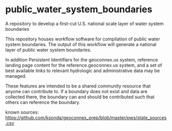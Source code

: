 # public_water_system_boundaries
A repository to develop a first-cut U.S. national scale layer of water system boundaries 

This repository houses workflow software for compilation of public water system boundaries. The output of this workflow will generate a national layer of public water system boundaries. 

In addition Persistent Identifiers for the geoconnex.us system, reference landing page content for the reference.geoconnex.us system, and a set of best available links to relevant hydrologic and administrative data may be managed.

These features are intended to be a shared community resource that anyone can contribute to. If a boundary does not exist and data are collected there, the boundary can and should be contributed such that others can reference the boundary.


known sources: https://github.com/ksonda/geoconnex_prep/blob/master/pws/state_sources.csv

